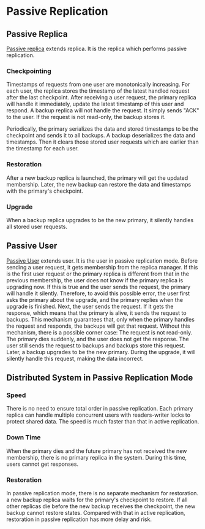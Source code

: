 # Passive Replication
## Passive Replica
[Passive replica](../src/PassiveReplica.java) extends replica. It is the replica which performs passive replication.

### Checkpointing
Timestamps of requests from one user are monotonically increasing. For each user, the replica stores the timestamp of the latest handled request after the last checkpoint. After receiving a user request, the primary replica will handle it immediately, update the latest timestamp of this user and respond. A backup replica will not handle the request. It simply sends "ACK" to the user. If the request is not read-only, the backup stores it.

Periodically, the primary serializes the data and stored timestamps to be the checkpoint and sends it to all backups. A backup deserializes the data and timestamps. Then it clears those stored user requests which are earlier than the timestamp for each user.

### Restoration
After a new backup replica is launched, the primary will get the updated membership. Later, the new backup can restore the data and timestamps with the primary's checkpoint.

### Upgrade
When a backup replica upgrades to be the new primary, it silently handles all stored user requests.

## Passive User
[Passive User](../src/PassiveUser.java) extends user. It is the user in passive replication mode. Before sending a user request, it gets membership from the replica manager. If this is the first user request or the primary replica is different from that in the previous membership, the user does not know if the primary replica is upgrading now. If this is true and the user sends the request, the primary will handle it silently. Therefore, to avoid this possible error, the user first asks the primary about the upgrade, and the primary replies when the upgrade is finished. Next, the user sends the request. If it gets the response, which means that the primary is alive, it sends the request to backups. This mechanism guarantees that, only when the primary handles the request and responds, the backups will get that request. Without this mechanism, there is a possible corner case: The request is not read-only. The primary dies suddenly, and the user does not get the response. The user still sends the request to backups and backups store this request. Later, a backup upgrades to be the new primary. During the upgrade, it will silently handle this request, making the data incorrect.

## Distributed System in Passive Replication Mode
### Speed
There is no need to ensure total order in passive replication. Each primary replica can handle multiple concurrent users with readers-writer locks to protect shared data. The speed is much faster than that in active replication.

### Down Time
When the primary dies and the future primary has not received the new membership, there is no primary replica in the system. During this time, users cannot get responses.

### Restoration
In passive replication mode, there is no separate mechanism for restoration. a new backup replica waits for the primary's checkpoint to restore. If all other replicas die before the new backup receives the checkpoint, the new backup cannot restore states. Compared with that in active replication, restoration in passive replication has more delay and risk.